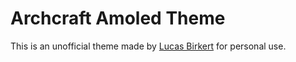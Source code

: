 # Archcraft Amoled Theme

This is an unofficial theme made by [Lucas Birkert](https://lbirkert.com) for personal use.

